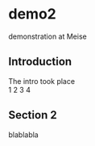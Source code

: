 # demo2
demonstration at Meise

## Introduction

The intro took place  
1 
2 
3 
4 

## Section 2

blablabla
